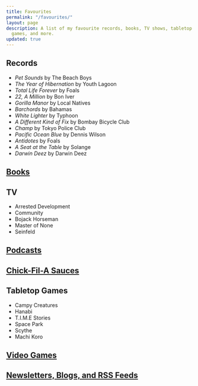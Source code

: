 ```yaml
---
title: Favourites
permalink: "/favourites/"
layout: page
description: A list of my favourite records, books, TV shows, tabletop games, video
  games, and more.
updated: true
---
```


## Records

- *Pet Sounds* by The Beach Boys
- *The Year of Hibernation* by Youth Lagoon
- *Total Life Forever* by Foals
- *22, A Million* by Bon Iver
- *Gorilla Manor* by Local Natives
- *Barchords* by Bahamas
- *White Lighter* by Typhoon
- *A Different Kind of Fix* by Bombay Bicycle Club
- *Champ* by Tokyo Police Club
- *Pacific Ocean Blue* by Dennis Wilson
- *Antidotes* by Foals
- *A Seat at the Table* by Solange
- *Darwin Deez* by Darwin Deez

## [Books](/library/)

## TV

- Arrested Development
- Community
- Bojack Horseman
- Master of None
- Seinfeld

## [Podcasts](/podcasts/)

## [Chick-Fil-A Sauces](/sauce/)

## Tabletop Games

- Campy Creatures
- Hanabi
- T.I.M.E Stories
- Space Park
- Scythe
- Machi Koro

## [Video Games](/video-games/)

## [Newsletters, Blogs, and RSS Feeds](/subscribed)
